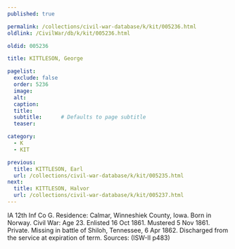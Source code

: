 ```yaml
---
published: true

permalink: /collections/civil-war-database/k/kit/005236.html
oldlink: /CivilWar/db/k/kit/005236.html

oldid: 005236

title: KITTLESON, George

pagelist:
  exclude: false
  order: 5236
  image: 
  alt:
  caption:
  title:
  subtitle:      # Defaults to page subtitle
  teaser:

category: 
  - K 
  - KIT

previous:
  title: KITTLESON, Earl
  url: /collections/civil-war-database/k/kit/005235.html  
next:
  title: KITTLESON, Halvor
  url: /collections/civil-war-database/k/kit/005237.html   
---
```

IA 12th Inf Co G. Residence: Calmar, Winneshiek County, Iowa. Born in Norway. Civil War: Age 23. Enlisted 16 Oct 1861. Mustered 5 Nov 1861. Private. Missing in battle of Shiloh, Tennessee, 6 Apr 1862. Discharged from the service at expiration of term. Sources: (ISW-II p483)